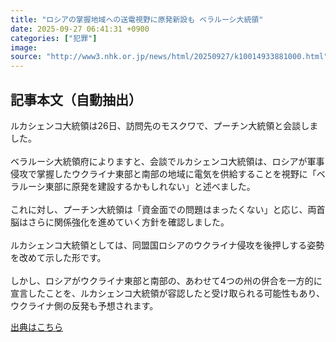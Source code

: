 ```yaml
---
title: "ロシアの掌握地域への送電視野に原発新設も ベラルーシ大統領"
date: 2025-09-27 06:41:31 +0900
categories: ["犯罪"]
image: 
source: "http://www3.nhk.or.jp/news/html/20250927/k10014933881000.html"
---
```


## 記事本文（自動抽出）
<div><div class="body-text">
										<p>ルカシェンコ大統領は26日、訪問先のモスクワで、プーチン大統領と会談しました。<br><br>ベラルーシ大統領府によりますと、会談でルカシェンコ大統領は、ロシアが軍事侵攻で掌握したウクライナ東部と南部の地域に電気を供給することを視野に「ベラルーシ東部に原発を建設するかもしれない」と述べました。<br><br>これに対し、プーチン大統領は「資金面での問題はまったくない」と応じ、両首脳はさらに関係強化を進めていく方針を確認しました。<br><br>ルカシェンコ大統領としては、同盟国ロシアのウクライナ侵攻を後押しする姿勢を改めて示した形です。<br><br>しかし、ロシアがウクライナ東部と南部の、あわせて4つの州の併合を一方的に宣言したことを、ルカシェンコ大統領が容認したと受け取られる可能性もあり、ウクライナ側の反発も予想されます。</p>
								</div>
							</div>

[出典はこちら](http://www3.nhk.or.jp/news/html/20250927/k10014933881000.html)
